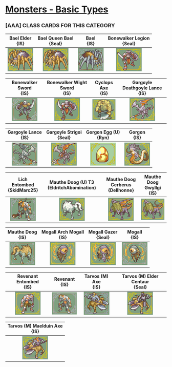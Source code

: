 # [Monsters - Basic Types](../)

### [AAA] CLASS CARDS FOR THIS CATEGORY


|Bael Elder <br> {IS}|Bael Queen Bael <br> {Seal}|Bael <br> {IS}|Bonewalker Legion <br> {Seal}|
| :---: | :---: | :---: | :---: |
|<img alt="Bael Elder {IS}" src="Bael Elder {IS}.png" />|<img alt="Bael Queen Bael {Seal}" src="Bael Queen Bael {Seal}.png" />|<img alt="Bael {IS}" src="Bael {IS}.png" />|<img alt="Bonewalker Legion {Seal}" src="Bonewalker Legion {Seal}.png" />|


|Bonewalker Sword <br> {IS}|Bonewalker Wight Sword <br> {IS}|Cyclops Axe <br> {IS}|Gargoyle Deathgoyle Lance <br> {IS}|
| :---: | :---: | :---: | :---: |
|<img alt="Bonewalker Sword {IS}" src="Bonewalker Sword {IS}.png" />|<img alt="Bonewalker Wight Sword {IS}" src="Bonewalker Wight Sword {IS}.png" />|<img alt="Cyclops Axe {IS}" src="Cyclops Axe {IS}.png" />|<img alt="Gargoyle Deathgoyle Lance {IS}" src="Gargoyle Deathgoyle Lance {IS}.png" />|


|Gargoyle Lance <br> {IS}|Gargoyle Strigoi <br> {Seal}|Gorgon Egg (U) <br> {Ryn}|Gorgon <br> {IS}|
| :---: | :---: | :---: | :---: |
|<img alt="Gargoyle Lance {IS}" src="Gargoyle Lance {IS}.png" />|<img alt="Gargoyle Strigoi {Seal}" src="Gargoyle Strigoi {Seal}.png" />|<img alt="Gorgon Egg (U) {Ryn}" src="Gorgon Egg (U) {Ryn}" />|<img alt="Gorgon {IS}" src="Gorgon {IS}.png" />|


|Lich Entombed <br> {SkidMarc25}|Mauthe Doog (U) T3 (EldritchAbomination) <br> |Mauthe Doog Cerberus <br> {Dellhonne}|Mauthe Doog Gwyllgi <br> {IS}|
| :---: | :---: | :---: | :---: |
|<img alt="Lich Entombed {SkidMarc25}" src="Lich Entombed {SkidMarc25}.png" />|<img alt="Mauthe Doog (U) T3 (EldritchAbomination)" src="Mauthe Doog (U) T3 (EldritchAbomination).png" />|<img alt="Mauthe Doog Cerberus {Dellhonne}" src="Mauthe Doog Cerberus {Dellhonne}.png" />|<img alt="Mauthe Doog Gwyllgi {IS}" src="Mauthe Doog Gwyllgi {IS}.png" />|


|Mauthe Doog <br> {IS}|Mogall Arch Mogall <br> {IS}|Mogall Gazer <br> {Seal}|Mogall <br> {IS}|
| :---: | :---: | :---: | :---: |
|<img alt="Mauthe Doog {IS}" src="Mauthe Doog {IS}.png" />|<img alt="Mogall Arch Mogall {IS}" src="Mogall Arch Mogall {IS}.png" />|<img alt="Mogall Gazer {Seal}" src="Mogall Gazer {Seal}.png" />|<img alt="Mogall {IS}" src="Mogall {IS}.png" />|


|Revenant Entombed <br> {IS}|Revenant <br> {IS}|Tarvos (M) Axe <br> {IS}|Tarvos (M) Elder Centaur <br> {Seal}|
| :---: | :---: | :---: | :---: |
|<img alt="Revenant Entombed {IS}" src="Revenant Entombed {IS}.png" />|<img alt="Revenant {IS}" src="Revenant {IS}.png" />|<img alt="Tarvos (M) Axe {IS}" src="Tarvos (M) Axe {IS}.png" />|<img alt="Tarvos (M) Elder Centaur {Seal}" src="Tarvos (M) Elder Centaur {Seal}.png" />|


|Tarvos (M) Maelduin Axe <br> {IS}|
| :---: |
|<img alt="Tarvos (M) Maelduin Axe {IS}" src="Tarvos (M) Maelduin Axe {IS}.png" />|


